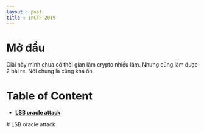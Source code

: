```yaml
---
layout : post 
title : InCTF 2019  
---  
```


# Mở đầu  
Giải này mình chưa có thời gian làm crypto nhiều lắm. Nhưng cũng làm được 2 bài re. Nói chung là cũng khá ổn.  

# Table of Content  
 - [**LSB oracle attack**](#wu1) 



<a name="wu1">  
</a>  
# LSB oracle attack 

